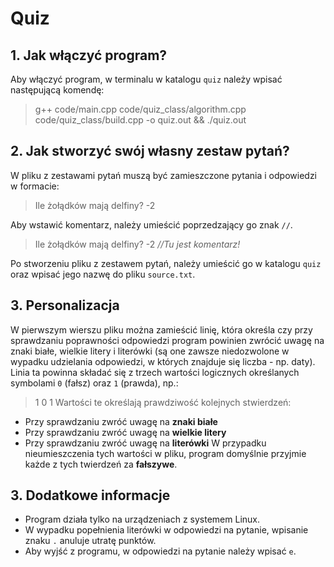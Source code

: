 # Quiz
## 1. Jak włączyć program?
Aby włączyć program, w terminalu w katalogu `quiz` należy wpisać następującą komendę: 
>g++ code/main.cpp code/quiz_class/algorithm.cpp code/quiz_class/build.cpp -o quiz.out && ./quiz.out

## 2. Jak stworzyć swój własny zestaw pytań?
W pliku z zestawami pytań muszą być zamieszczone pytania i odpowiedzi w formacie:
>Ile żołądków mają delfiny? -2

Aby wstawić komentarz, należy umieścić poprzedzający go znak `//`. 
>Ile żołądków mają delfiny? -2  *//Tu jest komentarz!*

Po stworzeniu pliku z zestawem pytań, należy umieścić go w katalogu `quiz` oraz wpisać jego nazwę do pliku `source.txt`.

## 3. Personalizacja 
W pierwszym wierszu pliku można zamieścić linię, która określa czy przy sprawdzaniu poprawności odpowiedzi program powinien zwrócić uwagę na znaki białe, wielkie litery i literówki (są one zawsze niedozwolone w wypadku udzielania odpowiedzi, w których znajduje się liczba - np. daty).
Linia ta powinna składać się z trzech wartości logicznych określanych symbolami `0` (fałsz) oraz `1` (prawda), np.:
>1 0 1
Wartości te określają prawdziwość kolejnych stwierdzeń:
- Przy sprawdzaniu zwróć uwagę na **znaki białe**
- Przy sprawdzaniu zwróć uwagę na **wielkie litery**
- Przy sprawdzaniu zwróć uwagę na **literówki**
W przypadku nieumieszczenia tych wartości w pliku, program domyślnie przyjmie każde z tych twierdzeń za **fałszywe**.

## 3. Dodatkowe informacje
- Program działa tylko na urządzeniach z systemem Linux.
- W wypadku popełnienia literówki w odpowiedzi na pytanie, wpisanie znaku `.` anuluje utratę punktów.
- Aby wyjść z programu, w odpowiedzi na pytanie należy wpisać `e`.
